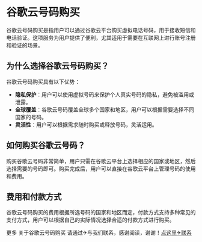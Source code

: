 # 谷歌云号码购买

谷歌云号码购买是指用户可以通过谷歌云平台购买虚拟电话号码，用于接收短信和电话验证。这项服务为用户提供了便利，尤其适用于需要在互联网上进行账号注册和验证的场景。

## 为什么选择谷歌云号码购买？

谷歌云号码购买具有以下优势：

- **隐私保护**：用户可以使用虚拟号码来保护个人真实号码的隐私，避免被滥用或泄露。
- **全球覆盖**：谷歌云号码覆盖全球多个国家和地区，用户可以根据需要选择不同国家的号码。
- **灵活性**：用户可以根据需求随时购买或释放号码，灵活运用。

## 如何购买谷歌云号码？

购买谷歌云号码非常简单，用户只需在谷歌云平台上选择相应的国家或地区，然后选择需要的号码即可。购买完成后，用户可以直接在谷歌云平台上管理号码的使用和费用。

## 费用和付款方式

谷歌云号码购买的费用根据所选号码的国家和地区而定，付款方式支持多种常见的支付方式，用户可以根据自己的实际情况选择合适的付款方式进行购买。

更多 关于谷歌云号码购买 请通过✈与我们联系，感谢阅读，谢谢！[点这里✈联系](https://c.k02.cc)